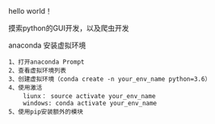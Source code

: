 ﻿hello world！

摸索python的GUI开发，以及爬虫开发

anaconda 安装虚拟环境
	
	1、打开anaconda Prompt
	2、查看虚拟环境列表
	3、创建虚拟环境（conda create -n your_env_name python=3.6）
	4、使用激活
		liunx： source activate your_env_name
		windows: conda activate your_env_name
	5、使用pip安装额外的模块